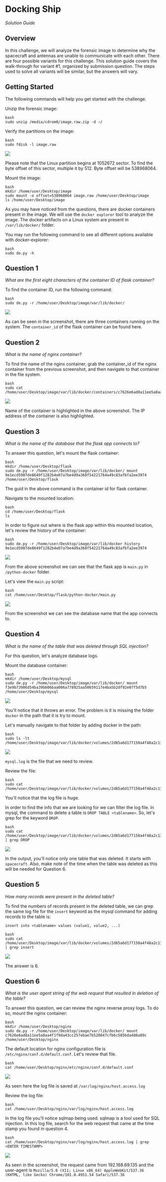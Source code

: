 # Docking Ship

_Solution Guide_

## Overview

In this challenge, we will analyze the forensic image to determine why the spacecraft and antennas are unable to communicate with each other. There are four possible variants for this challenge. This solution guide covers the walk-through for variant #1, organized by submission question. The steps used to solve all variants will be similar, but the answers will vary.

## Getting Started

The following commands will help you get started with the challenge.

Unzip the forensic image:

```
bash
sudo unzip /media/cdrom0/image.raw.zip -d ~/
```

Verify the partitions on the image:

```
bash 
sudo fdisk -l image.raw
```

<img src="img/c02-image1.png">

Please note that the Linux partition begins at 1052672 sector. To find the byte offset of this sector, multiple it by 512. Byte offset will be 538968064.
 
Mount the image:

```
bash
mkdir /home/user/Desktop/image
sudo mount -o offset=538968064 image.raw /home/user/Desktop/image 
ls /home/user/Desktop/image
```

As you may have noticed from the questions, there are docker containers present in the image. We will use the `docker explorer` tool to analyze the image. The docker artifacts on a Linux system are present in `/var/lib/docker/` folder.

You may run the following command to see all different options available with docker-explorer:

```
bash
sudo de.py -h
```

## Question 1

_What are the first eight characters of the container ID of flask container?_

To find the container ID, run the following command:

```
bash
sudo de.py -r /home/user/Desktop/image/var/lib/docker/
```

<img src="img/c02-image2.png"> 

As can be seen in the screenshot, there are three containers running on the system. The `container_id` of the flask container can be found here.

## Question 2

_What is the name of nginx container?_

To find the name of the nginx container, grab the container_id of the nginx container from the previous screenshot, and then navigate to that container in the file system.

```
bash
sudo cat /home/user/Desktop/image/var/lib/docker/containers/c7626e6ad8a11ee5a8aa4f1f9da43cc257ebae7b520847cfb6c585bda488a89c/config.v2.json
```

<img src="img/c02-image3.png"> 

Name of the container is highlighted in the above screenshot. The IP address of the container is also highlighted.

## Question 3

_What is the name of the database that the flask app connects to?_

To answer this question, let's mount the flask container:

```
bash
mkdir /home/user/Desktop/flask
sudo de.py -r /home/user/Desktop/image/var/lib/docker/ mount 9e1ecd5907de8649f1282b4e07a7be4d9a368f54221764a49c83afbfa2ee3974 /home/user/Desktop/flask
```

The guid in the above command is the container id for flask container.

Navigate to the mounted location:

```
bash
cd /home/user/Desktop/flask
ls
```

In order to figure out where is the flask app within this mounted location, let's review the history of the container:

```
bash
sudo de.py -r /home/user/Desktop/image/var/lib/docker history 9e1ecd5907de8649f1282b4e07a7be4d9a368f54221764a49c83afbfa2ee3974
```

<img src="img/c02-image4.png"> 

From the above screenshot we can see that the flask app is `main.py` in `/python-docker` folder.

Let's view the `main.py` script:

```
bash
cat /home/user/Desktop/flask/python-docker/main.py
```

<img src="img/c02-image5.png">  

From the screenshot we can see the database name that the app connects to.

## Question 4

_What is the name of the table that was deleted through SQL injection?_

For this question, let's analyze database logs.

Mount the database container:

```
bash
mkdir /home/user/Desktop/mysql
sudo de.py -r /home/user/Desktop/image/var/lib/docker/ mount f3e9b73986d54ba39b606baa006a778925aa50659117e4ba5b2df92e07f5d7b5 /home/user/Desktop/mysql
```

<img src="img/c02-image6.png">  

You'll notice that it throws an error. The problem is it is missing the folder `docker` in the path that it is try to mount. 

Let's manually navigate to that folder by adding docker in the path:

```
bash
sudo ls -lt /home/user/Desktop/image/var/lib/docker/volumes/2d65a6d177150a4f48a2c1383fb4ded13366ceef4f654969c3f62f573769c7f1/_data
```

<img src="img/c02-image7.png"> 

`mysql.log` is the file that we need to review.

Review the file:

```
bash
sudo cat /home/user/Desktop/image/var/lib/docker/volumes/2d65a6d177150a4f48a2c1383fb4ded13366ceef4f654969c3f62f573769c7f1/_data/mysql.log
```

You'll notice that the log file is huge.

In order to find the info that we are looking for we can filter the log file. In mysql, the command to delete a table is `DROP TABLE <tablename>`. So, let's grep for the keyword `DROP`. 

```
bash
sudo cat /home/user/Desktop/image/var/lib/docker/volumes/2d65a6d177150a4f48a2c1383fb4ded13366ceef4f654969c3f62f573769c7f1/_data/mysql.log | grep DROP
```

<img src="img/c02-image8.png"> 

In the output, you'll notice only one table that was deleted. It starts with `spacecraft`. Also, make note of the time when the table was deleted as this will be needed for Question 6. 

## Question 5

_How many records were present in the deleted table?_

To find the numbers of records present in the deleted table, we can grep the same log file for the `insert` keyword as the mysql command for adding records to the table is:

 `insert into <tablename> values (value1, value2, ...)`

```
bash
sudo cat /home/user/Desktop/image/var/lib/docker/volumes/2d65a6d177150a4f48a2c1383fb4ded13366ceef4f654969c3f62f573769c7f1/_data/mysql.log | grep insert
```

<img src="img/c02-image9.png"> 

The answer is 6.

## Question 6

_What is the user agent string of the web request that resulted in deletion of the table?_

To answer this question, we can review the nginx reverse proxy logs. To do so, mount the nginx container:

```
bash
mkdir /home/user/Desktop/nginx
sudo de.py -r /home/user/Desktop/image/var/lib/docker/ mount c7626e6ad8a11ee5a8aa4f1f9da43cc257ebae7b520847cfb6c585bda488a89c /home/user/Desktop/nginx
```

The default location for nginx configuration file is `/etc/nginx/conf.d/default.conf`. Let's review that file.

```
bash
cat /home/user/Desktop/nginx/etc/nginx/conf.d/default.conf
```

<img src="img/c02-image10.png">     

As seen here the log file is saved at `/var/log/nginx/host.access.log`

Review the log file:

```
bash
cat /home/user/Desktop/nginx/var/log/nginx/host.access.log
```

In the log file you'll notice sqlmap being used. sqlmap is a tool used for SQL injection. In this log file, search for the web request that came at the time stamp you found in question 4.

```
bash
cat /home/user/Desktop/nginx/var/log/nginx/host.access.log | grep <ENTER TIMESTAMP>
```

<img src="img/c02-image11.png"> 

As seen in the screenshot, the request came from 192.168.69.135 and the user-agent is `Mozilla/5.0 (X11; Linux x86_64) AppleWebKit/537.36 (KHTML, like Gecko) Chrome/101.0.4951.54 Safari/537.36`

